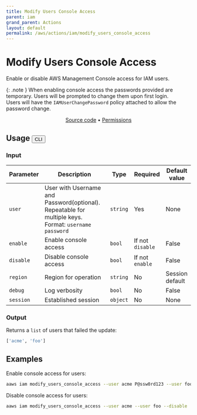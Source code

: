 ```yaml
---
title: Modify Users Console Access
parent: iam
grand_parent: Actions
layout: default
permalink: /aws/actions/iam/modify_users_console_access
---
```


# Modify Users Console Access

Enable or disable AWS Management Console access for IAM users.<br/>

{: .note }
When enabling console access the passwords provided are temporary. Users will be prompted to change them upon first
login.<br/>
Users will have the `IAMUserChangePassword` policy attached to allow the password change.

<p align="center">
   <a href="https://github.com/avtomat-hub/avtomat-aws/tree/main/avtomat_aws/iam/modify_users_console_access.py">Source code</a> •
   <a href="/aws/permissions/iam/modify_users_console_access">Permissions</a>
</p>

## Usage <button id="cliButton" class="btn fs-3" onclick="toggleTables()" style="display: inline;">CLI</button> <button id="progButton" class="btn fs-3" onclick="toggleTables()" style="display: none;">Programmatic</button>

<div markdown="1" id="cliTable" style="display: block;">

### Input

| Parameter  | Description                                                                                          | Type     | Required         | Default value   |
|------------|------------------------------------------------------------------------------------------------------|----------|------------------|-----------------|
| `user`     | User with Username and Password(optional). Repeatable for multiple keys. Format: `username password` | `string` | Yes              | None            |
| `enable`   | Enable console access                                                                                | `bool`   | If not `disable` | False           |
| `disable`  | Disable console access                                                                               | `bool`   | If not `enable`  | False           |
| `region`   | Region for operation                                                                                 | `string` | No               | Session default |
| `debug`    | Log verbosity                                                                                        | `bool`   | No               | False           |
| `session`  | Established session                                                                                  | `object` | No               | None            |

### Output

Returns a `list` of users that failed the update:

```python
['acme', 'foo']
```

## Examples

Enable console access for users:

```bash
aaws iam modify_users_console_access --user acme P@ssw0rd123 --user foo P@ssw0rd112233 --enable
```

Disable console access for users:

```bash
aaws iam modify_users_console_access --user acme --user foo --disable
```

</div>

<div markdown="1" id="progTable" style="display: none;">

### Input

| Parameter | Description            | Type         | Required         | Default value   |
|-----------|------------------------|--------------|------------------|-----------------|
| `users`   | Users to modify        | `list(dict)` | Yes              | None            |
| `enable`  | Enable console access  | `bool`       | If not `disable` | False           |
| `disable` | Disable console access | `bool`       | If not `enable`  | False           |
| `region`  | Region for operation   | `string`     | No               | Session default |
| `debug`   | Log verbosity          | `bool`       | No               | False           |
| `session` | Established session    | `object`     | No               | None            |

### Output

Returns a `list` of users that failed the update:

```python
['acme', 'foo']
```

## Examples

Enable console access for users:

```python
from avtomat_aws import iam

response = iam.modify_console_access(users=[{"UserName": "acme", "Password": "P@ssw0rd123"},
                                            {"UserName": "foo", "Password": "P@ssw0rd112233"}],
                                     enable=True)
```

Disable console access for users:

```python
from avtomat_aws import iam

response = iam.modify_console_access(users=[{"UserName": "acme"},
                                            {"UserName": "foo"}],
                                     disable=True)
```

</div>

<script>
  function toggleTables() {
    var cliTable = document.getElementById("cliTable");
    var progTable = document.getElementById("progTable");
    var cliButton = document.getElementById("cliButton");
    var progButton = document.getElementById("progButton");
    if (cliTable.style.display === "none") {
      cliTable.style.display = "block";
      progTable.style.display = "none";
    } else {
      cliTable.style.display = "none";
      progTable.style.display = "block";
    }
    if (cliButton.style.display === "none") {
      cliButton.style.display = "inline";
      progButton.style.display = "none";
    } else {
      cliButton.style.display = "none";
      progButton.style.display = "inline";
    } 
  }
</script>